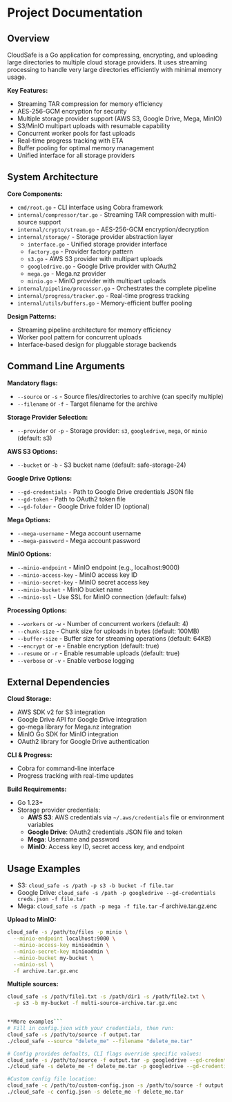# Project Documentation

## Overview

CloudSafe is a Go application for compressing, encrypting, and uploading large directories to multiple cloud storage providers. It uses streaming processing to handle very large directories efficiently with minimal memory usage.

**Key Features:**
- Streaming TAR compression for memory efficiency
- AES-256-GCM encryption for security  
- Multiple storage provider support (AWS S3, Google Drive, Mega, MinIO)
- S3/MinIO multipart uploads with resumable capability
- Concurrent worker pools for fast uploads
- Real-time progress tracking with ETA
- Buffer pooling for optimal memory management
- Unified interface for all storage providers


## System Architecture

**Core Components:**
- `cmd/root.go` - CLI interface using Cobra framework
- `internal/compressor/tar.go` - Streaming TAR compression with multi-source support
- `internal/crypto/stream.go` - AES-256-GCM encryption/decryption
- `internal/storage/` - Storage provider abstraction layer
  - `interface.go` - Unified storage provider interface
  - `factory.go` - Provider factory pattern
  - `s3.go` - AWS S3 provider with multipart uploads
  - `googledrive.go` - Google Drive provider with OAuth2
  - `mega.go` - Mega.nz provider
  - `minio.go` - MinIO provider with multipart uploads
- `internal/pipeline/processor.go` - Orchestrates the complete pipeline
- `internal/progress/tracker.go` - Real-time progress tracking
- `internal/utils/buffers.go` - Memory-efficient buffer pooling

**Design Patterns:**
- Streaming pipeline architecture for memory efficiency
- Worker pool pattern for concurrent uploads
- Interface-based design for pluggable storage backends

## Command Line Arguments

**Mandatory flags:**
- `--source` or `-s` - Source files/directories to archive (can specify multiple)
- `--filename` or `-f` - Target filename for the archive

**Storage Provider Selection:**
- `--provider` or `-p` - Storage provider: `s3`, `googledrive`, `mega`, or `minio` (default: s3)

**AWS S3 Options:**
- `--bucket` or `-b` - S3 bucket name (default: safe-storage-24)

**Google Drive Options:**
- `--gd-credentials` - Path to Google Drive credentials JSON file
- `--gd-token` - Path to OAuth2 token file
- `--gd-folder` - Google Drive folder ID (optional)

**Mega Options:**
- `--mega-username` - Mega account username
- `--mega-password` - Mega account password

**MinIO Options:**
- `--minio-endpoint` - MinIO endpoint (e.g., localhost:9000)
- `--minio-access-key` - MinIO access key ID
- `--minio-secret-key` - MinIO secret access key
- `--minio-bucket` - MinIO bucket name
- `--minio-ssl` - Use SSL for MinIO connection (default: false)

**Processing Options:**
- `--workers` or `-w` - Number of concurrent workers (default: 4)
- `--chunk-size` - Chunk size for uploads in bytes (default: 100MB)
- `--buffer-size` - Buffer size for streaming operations (default: 64KB)
- `--encrypt` or `-e` - Enable encryption (default: true)
- `--resume` or `-r` - Enable resumable uploads (default: true)
- `--verbose` or `-v` - Enable verbose logging

## External Dependencies

**Cloud Storage:**
- AWS SDK v2 for S3 integration
- Google Drive API for Google Drive integration
- go-mega library for Mega.nz integration
- MinIO Go SDK for MinIO integration
- OAuth2 library for Google Drive authentication

**CLI & Progress:**
- Cobra for command-line interface
- Progress tracking with real-time updates

**Build Requirements:**
- Go 1.23+
- Storage provider credentials:
  - **AWS S3**: AWS credentials via `~/.aws/credentials` file or environment variables
  - **Google Drive**: OAuth2 credentials JSON file and token
  - **Mega**: Username and password
  - **MinIO**: Access key ID, secret access key, and endpoint

## Usage Examples

- S3: `cloud_safe -s /path -p s3 -b bucket -f file.tar`
- Google Drive: `cloud_safe -s /path -p googledrive --gd-credentials creds.json -f file.tar`
- Mega: `cloud_safe -s /path -p mega -f file.tar`
  -f archive.tar.gz.enc

**Upload to MinIO:**
```bash
cloud_safe -s /path/to/files -p minio \
  --minio-endpoint localhost:9000 \
  --minio-access-key minioadmin \
  --minio-secret-key minioadmin \
  --minio-bucket my-bucket \
  --minio-ssl \
  -f archive.tar.gz.enc
```

**Multiple sources:**
```bash
cloud_safe -s /path/file1.txt -s /path/dir1 -s /path/file2.txt \
  -p s3 -b my-bucket -f multi-source-archive.tar.gz.enc


**More examples```
# Fill in config.json with your credentials, then run:
cloud_safe -s /path/to/source -f output.tar
./cloud_safe --source "delete_me" --filename "delete_me.tar"

# Config provides defaults, CLI flags override specific values:
cloud_safe -s /path/to/source -f output.tar -p googledrive --gd-credentials ./creds.json
./cloud_safe -s delete_me -f delete_me.tar -p googledrive --gd-credentials ~/.google/credentials.json

#Custom config file location:
cloud_safe -c /path/to/custom-config.json -s /path/to/source -f output.tar
./cloud_safe -c config.json -s delete_me -f delete_me.tar

